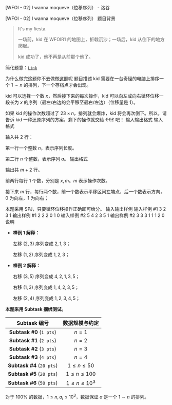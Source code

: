 



[WFOI - 02] I wanna moqueve（位移序列） - 洛谷














[WFOI - 02] I wanna moqueve（位移序列）
题目背景
> It's my fiesta.
>
> 一场前，kid 在 WFOIR1 的地图上，折戟沉沙；一场后，kid 从倒下的地方爬起。
> 
> kid 成功了，他不再是从前那个他了。

简化题意：[$\texttt{Link}$](https://www.luogu.com.cn/paste/dlxx9pm0)

为什么做完这题你不去做做[这题](https://www.luogu.com.cn/problem/P7999)呢
题目描述
kid 需要在一台奇怪的电脑上排序一个 $1\sim n$ 的排列，下一个存档点才会出现。

kid 可以选择一个数 $x$，然后接下来的每次操作，kid 可以向左或向右循环位移一段长为 $x$ 的序列（最左/右边的会平移至最右/左边）（位移量是 $1$）。

如果 kid 的操作次数超过了 $23\times n$，排列就会爆炸，kid 将会再次倒下。所以，请告诉 kid 一种还原序列的方案，剩下的操作就交给 €€£ 吧！
输入输出格式
输入格式

输入共 $2$ 行：

第一行一个整数 $n$，表示序列长度。

第二行 $n$ 个整数，表示序列 $a$。
输出格式

输出共 $m + 2$ 行。

前两行每行 $1$ 个数，分别是 $x,m$。$m$ 表示操作次数。

接下来 $m$ 行，每行两个数，前一个数表示平移区间左端点，后一个数表示方向，$0$ 为向左，$1$ 为向右；

本题采用 $\text{SPJ}$，只要循环位移操作正确即可给分。
输入输出样例
输入样例 #1
3
2 3 1
输出样例 #1
2
2
2 0
1 0
输入样例 #2
5
4 2 3 5 1
输出样例 #2
3
3
3 1
1 1
2 0
说明
- **样例 $1$ 解释：**
	
    左移 $(2,3)$ 序列变成 $2,1,3$；
    
    左移 $(1,2)$ 序列变成 $1,2,3$；
    
- **样例 $2$ 解释：** 

    右移 $(3,5)$ 序列变成 $4,2,1,3,5$；

	右移 $(1,3)$ 序列变成 $1,4,2,3,5$；
    
    左移 $(2,4)$ 序列变成 $1,2,3,4,5$；
    
**本题采用 Subtask 捆绑测试。**

Subtask 编号 | 数据规模与约定
:-: | :-:
**Subtask #0** ($\texttt{1 pts}$) | $n=1$
**Subtask #1** ($\texttt{2 pts}$) | $n=2$
**Subtask #2** ($\texttt{3 pts}$) | $n=3$
**Subtask #3** ($\texttt{4 pts}$) | $n=4$
**Subtask #4** ($\texttt{20 pts}$) | $1\le n\le 50$
**Subtask #5** ($\texttt{20 pts}$) | $1\le n\le 100$
**Subtask #6** ($\texttt{50 pts}$) | $1\le n\le 10^3$

对于 $100\%$ 的数据，$1\le n,a_i\le 10^3$，数据保证 $a$ 是一个 $1\sim n$ 的排列。






